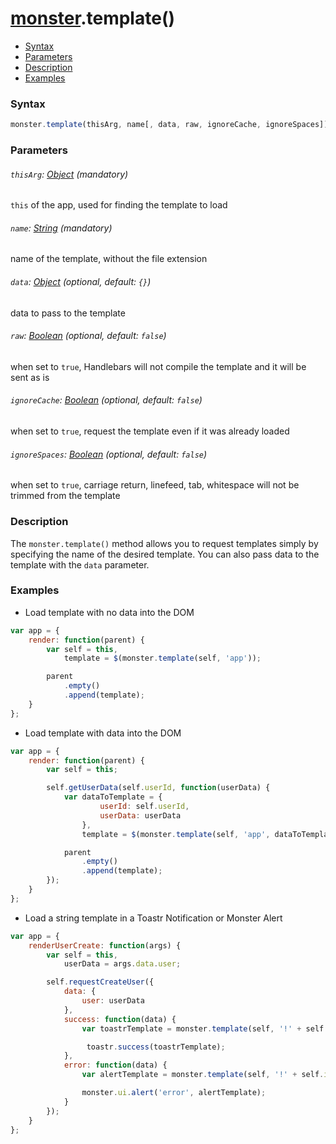 # [monster][monster].template()

* [Syntax](#syntax)
* [Parameters](#parameters)
* [Description](#description)
* [Examples](#examples)

### Syntax
```javascript
monster.template(thisArg, name[, data, raw, ignoreCache, ignoreSpaces]);
```

### Parameters

###### `thisArg`: [Object][object_literal] (mandatory)

`this` of the app, used for finding the template to load

###### `name`: [String][string_literal] (mandatory)

name of the template, without the file extension

###### `data`: [Object][object_literal] (optional, default: `{}`)

data to pass to the template

###### `raw`: [Boolean][boolean_literal] (optional, default: `false`)

when set to `true`, Handlebars will not compile the template and it will be sent as is

###### `ignoreCache`: [Boolean][boolean_literal] (optional, default: `false`)

when set to `true`, request the template even if it was already loaded

###### `ignoreSpaces`: [Boolean][boolean_literal] (optional, default: `false`)

when set to `true`, carriage return, linefeed, tab, whitespace will not be trimmed from the template

### Description
The `monster.template()` method allows you to request templates simply by specifying the name of the desired template. You can also pass data to the template with the `data` parameter.

### Examples
* Load template with no data into the DOM
```javascript
var app = {
    render: function(parent) {
        var self = this,
            template = $(monster.template(self, 'app'));

        parent
            .empty()
            .append(template);
    }
};
```
* Load template with data into the DOM
```javascript
var app = {
    render: function(parent) {
        var self = this;

        self.getUserData(self.userId, function(userData) {
            var dataToTemplate = {
                    userId: self.userId,
                    userData: userData
                },
                template = $(monster.template(self, 'app', dataToTemplate));

            parent
                .empty()
                .append(template);
        });
    }
};
```
* Load a string template in a Toastr Notification or Monster Alert
```javascript
var app = {
    renderUserCreate: function(args) {
        var self = this,
            userData = args.data.user;

        self.requestCreateUser({
            data: {
                user: userData
            },
            success: function(data) {
                var toastrTemplate = monster.template(self, '!' + self.i18n.active().toastr.success.userCreate, { name: data.name });

                 toastr.success(toastrTemplate);
            },
            error: function(data) {
                var alertTemplate = monster.template(self, '!' + self.i18n.active().alert.error.createUser, { type: data.type });

                monster.ui.alert('error', alertTemplate);
            }
        });
    }
};
```

[monster]: ../monster.md

[object_literal]: https://developer.mozilla.org/en-US/docs/Web/JavaScript/Guide/Values,_variables,_and_literals#Object_literals
[string_literal]: https://developer.mozilla.org/en-US/docs/Web/JavaScript/Guide/Values,_variables,_and_literals#String_literals
[boolean_literal]: https://developer.mozilla.org/en-US/docs/Web/JavaScript/Guide/Values,_variables,_and_literals#Boolean_literals